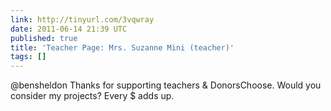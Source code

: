 ```yaml
---
link: http://tinyurl.com/3vqwray
date: 2011-06-14 21:39 UTC
published: true
title: 'Teacher Page: Mrs. Suzanne Mini (teacher)'
tags: []
---
```


@bensheldon Thanks for supporting teachers & DonorsChoose. Would you consider my projects? Every $ adds up.
